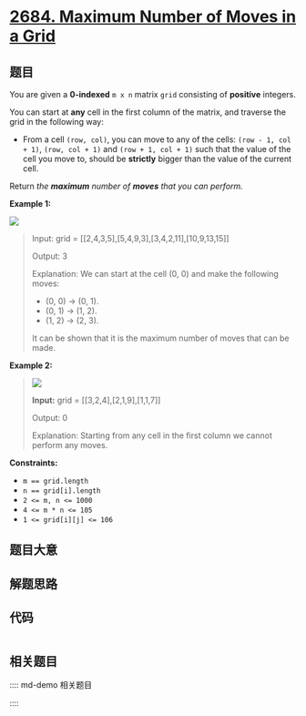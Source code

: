 # [2684. Maximum Number of Moves in a Grid](https://leetcode.com/problems/maximum-number-of-moves-in-a-grid)

## 题目

You are given a **0-indexed** `m x n` matrix `grid` consisting of **positive**
integers.

You can start at **any** cell in the first column of the matrix, and traverse
the grid in the following way:

  * From a cell `(row, col)`, you can move to any of the cells: `(row - 1, col + 1)`, `(row, col + 1)` and `(row + 1, col + 1)` such that the value of the cell you move to, should be **strictly** bigger than the value of the current cell.

Return _the **maximum** number of **moves** that you can perform._



**Example 1:**

![](https://assets.leetcode.com/uploads/2023/04/11/yetgriddrawio-10.png)

> Input: grid = [[2,4,3,5],[5,4,9,3],[3,4,2,11],[10,9,13,15]]
> 
> Output: 3
> 
> Explanation: We can start at the cell (0, 0) and make the following moves:
> - (0, 0) -> (0, 1).
> - (0, 1) -> (1, 2).
> - (1, 2) -> (2, 3).
> 
> It can be shown that it is the maximum number of moves that can be made.

**Example 2:**

> 
> 
> 
> 
> 
> ![](https://assets.leetcode.com/uploads/2023/04/12/yetgrid4drawio.png)
> 
> **Input:** grid = [[3,2,4],[2,1,9],[1,1,7]]
> 
> Output: 0
> 
> Explanation: Starting from any cell in the first column we cannot perform any moves.

**Constraints:**

  * `m == grid.length`
  * `n == grid[i].length`
  * `2 <= m, n <= 1000`
  * `4 <= m * n <= 105`
  * `1 <= grid[i][j] <= 106`


## 题目大意

## 解题思路

## 代码

```javascript

```

## 相关题目

:::: md-demo 相关题目

::::
